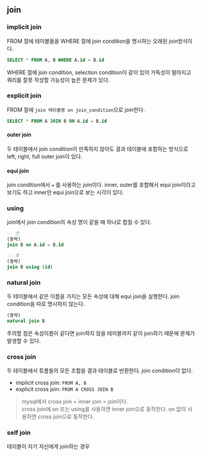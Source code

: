 ## join

### implicit join

FROM 절에 테이블들을 WHERE 절에 join condition을 명시하는 오래된 join방식이다.

```sql
SELECT * FROM A, B WHERE A.id = B.id
```

WHERE 절에 join condition, selection condition이 같이 있어 가독성이 떨아지고 쿼리를 잘못 작성할 가능성이 높은 문제가 있다.

### explicit join

FROM 절에 `join 테이블명 on join_condition`으로 join한다.

```sql
SELECT * FROM A JOIN B ON A.id = B.id
```

#### outer join

두 테이블에서 join condition이 만족하지 않아도 결과 테이블에 포함하는 방식으로 left, right, full outer join이 있다.

#### equi join

join condition에서 `=` 를 사용하는 join이다. inner, outer를 포함해서 equi join이라고 보기도 하고 inner만 equi join으로 보는 시각이 있다.

### using

join에서 join condition의 속성 명이 같을 때 하나로 합칠 수 있다.

```sql
-- 전
(중략)
join B on A.id = B.id
```

```sql
-- 후
(중략)
join B using (id)
```

### natural join

두 테이블에서 같은 이름을 가지는 모든 속성에 대해 equi join을 실행한다. join condition을 따로 명시하지 않는다.

```sql
(중략)
natural join B
```

주의할 점은 속성이름이 같다면 join하지 않을 테이블까지 같이 join하기 때문에 문제가 발생할 수 있다.

### cross join

두 테이블에서 튜플들의 모든 조합을 결과 테이블로 반환한다. join condition이 없다.

- implicit cross join: `FROM A, B`
- explicit cross join: `FROM A CROSS JOIN B`

> mysql에서 cross join = inner join = join이다.\
> cross join에 on 또는 using을 사용하면 inner join으로 동작한다. on 없이 사용하면 cross join으로 동작한다.

### self join

테이블이 자기 자신에게 join하는 경우
